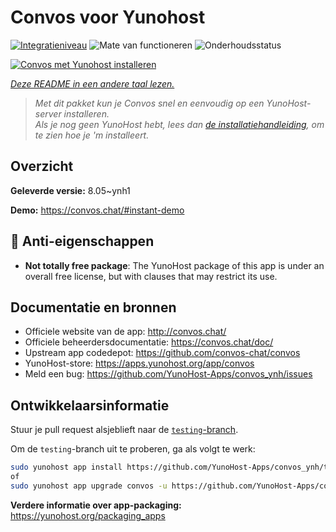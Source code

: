 <!--
NB: Deze README is automatisch gegenereerd door <https://github.com/YunoHost/apps/tree/master/tools/readme_generator>
Hij mag NIET handmatig aangepast worden.
-->

# Convos voor Yunohost

[![Integratieniveau](https://dash.yunohost.org/integration/convos.svg)](https://ci-apps.yunohost.org/ci/apps/convos/) ![Mate van functioneren](https://ci-apps.yunohost.org/ci/badges/convos.status.svg) ![Onderhoudsstatus](https://ci-apps.yunohost.org/ci/badges/convos.maintain.svg)

[![Convos met Yunohost installeren](https://install-app.yunohost.org/install-with-yunohost.svg)](https://install-app.yunohost.org/?app=convos)

*[Deze README in een andere taal lezen.](./ALL_README.md)*

> *Met dit pakket kun je Convos snel en eenvoudig op een YunoHost-server installeren.*  
> *Als je nog geen YunoHost hebt, lees dan [de installatiehandleiding](https://yunohost.org/install), om te zien hoe je 'm installeert.*

## Overzicht



**Geleverde versie:** 8.05~ynh1

**Demo:** <https://convos.chat/#instant-demo>
## :red_circle: Anti-eigenschappen

- **Not totally free package**: The YunoHost package of this app is under an overall free license, but with clauses that may restrict its use.

## Documentatie en bronnen

- Officiele website van de app: <http://convos.chat/>
- Officiele beheerdersdocumentatie: <https://convos.chat/doc/>
- Upstream app codedepot: <https://github.com/convos-chat/convos>
- YunoHost-store: <https://apps.yunohost.org/app/convos>
- Meld een bug: <https://github.com/YunoHost-Apps/convos_ynh/issues>

## Ontwikkelaarsinformatie

Stuur je pull request alsjeblieft naar de [`testing`-branch](https://github.com/YunoHost-Apps/convos_ynh/tree/testing).

Om de `testing`-branch uit te proberen, ga als volgt te werk:

```bash
sudo yunohost app install https://github.com/YunoHost-Apps/convos_ynh/tree/testing --debug
of
sudo yunohost app upgrade convos -u https://github.com/YunoHost-Apps/convos_ynh/tree/testing --debug
```

**Verdere informatie over app-packaging:** <https://yunohost.org/packaging_apps>
